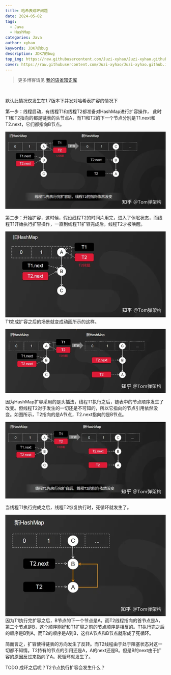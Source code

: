 ```yaml
---
title: 哈希表成环问题
date: 2024-05-02
tags:
  - Java
  - HashMap
categories: Java
author: xyhao
keywords: JDK7的bug
description: JDK7的bug
top_img: https://raw.githubusercontent.com/Juzi-xyhao/Juzi-xyhao.github.io/master/assets/articleCover/2024-05-02-Hash.png
cover: https://raw.githubusercontent.com/Juzi-xyhao/Juzi-xyhao.github.io/master/assets/articleCover/2024-05-02-Hash.png
---
```


> 更多博客请见 [我的语雀知识库](https://www.yuque.com/u41117719/xd1qgc)

<br>

默认此情况仅发生在1.7版本下并发对哈希表扩容的情况下

第一步：线程启动，有线程T1和线程T2都准备对HashMap进行扩容操作， 此时T1和T2指向的都是链表的头节点A，而T1和T2的下一个节点分别是T1.next和T2.next，它们都指向B节点。

![](https://raw.githubusercontent.com/Juzi-xyhao/Juzi-xyhao.github.io/master/assets/articleSource/2024-05-05-Hash/v2-7c4590d100e68c47384fd7f1358c0a08_1440w.jpeg)

第二步：开始扩容，这时候，假设线程T2的时间片用完，进入了休眠状态，而线程T1开始执行扩容操作，一直到线程T1扩容完成后，线程T2才被唤醒。

![](https://raw.githubusercontent.com/Juzi-xyhao/Juzi-xyhao.github.io/master/assets/articleSource/2024-05-05-Hash/v2-8b6feb5274fcc8bc61409484e5cc81cd_1440w.jpeg)<br />T1完成扩容之后的场景就变成动画所示的这样。

![](https://raw.githubusercontent.com/Juzi-xyhao/Juzi-xyhao.github.io/master/assets/articleSource/2024-05-05-Hash/v2-d915684c6f7ff0b3f65474a1d7ca2550_1440w.jpeg)

因为HashMap扩容采用的是头插法，线程T1执行之后，链表中的节点顺序发生了改变。但线程T2对于发生的一切还是不可知的，所以它指向的节点引用依然没变。如图所示，T2指向的是A节点，T2.next指向的是B节点。

![](https://raw.githubusercontent.com/Juzi-xyhao/Juzi-xyhao.github.io/master/assets/articleSource/2024-05-05-Hash/img.png)

当线程T1执行完成之后，线程T2恢复执行时，死循环就发生了。

![](https://raw.githubusercontent.com/Juzi-xyhao/Juzi-xyhao.github.io/master/assets/articleSource/2024-05-05-Hash/v2-757f3c71752b15b59a956f6f5b131822_1440w.jpeg)<br />因为T1执行完扩容之后，B节点的下一个节点是A，而T2线程指向的首节点是A，第二个节点是B，这个顺序刚好和T1扩容之前的节点顺序是相反的。T1执行完之后的顺序是B到A，而T2的顺序是A到B，这样A节点和B节点就形成了死循环。


简而言之，扩容使得链表的方向发生了反转。而T2线程由于处于阻塞状态对这一切都不知情。T2持有的节点的引用还是A，A的next还是B。但是B的next由于扩容的原因反过来指向了A。死循环就发生了。

TODO 成环之后呢？T2节点执行扩容会发生什么？
